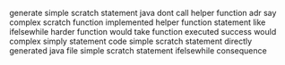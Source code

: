 generate simple scratch statement java dont call helper function adr say complex scratch function implemented helper function statement like ifelsewhile harder function would take function executed success would complex simply statement code simple scratch statement directly generated java file simple scratch statement ifelsewhile consequence